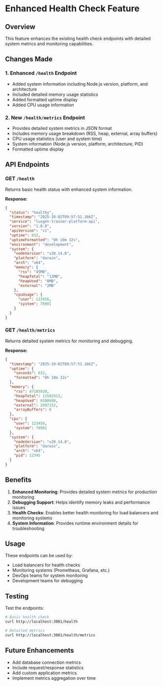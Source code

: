 # Enhanced Health Check Feature

## Overview
This feature enhances the existing health check endpoints with detailed system metrics and monitoring capabilities.

## Changes Made

### 1. Enhanced `/health` Endpoint
- Added system information including Node.js version, platform, and architecture
- Included detailed memory usage statistics
- Added formatted uptime display
- Added CPU usage information

### 2. New `/health/metrics` Endpoint
- Provides detailed system metrics in JSON format
- Includes memory usage breakdown (RSS, heap, external, array buffers)
- CPU usage statistics (user and system time)
- System information (Node.js version, platform, architecture, PID)
- Formatted uptime display

## API Endpoints

### GET `/health`
Returns basic health status with enhanced system information.

**Response:**
```json
{
  "status": "healthy",
  "timestamp": "2025-10-02T09:57:51.166Z",
  "service": "luxgen-trainer-platform-api",
  "version": "1.0.0",
  "apiVersion": "v1",
  "uptime": 632,
  "uptimeFormatted": "0h 10m 32s",
  "environment": "development",
  "system": {
    "nodeVersion": "v20.14.0",
    "platform": "darwin",
    "arch": "x64",
    "memory": {
      "rss": "45MB",
      "heapTotal": "12MB",
      "heapUsed": "8MB",
      "external": "2MB"
    },
    "cpuUsage": {
      "user": 123456,
      "system": 78901
    }
  }
}
```

### GET `/health/metrics`
Returns detailed system metrics for monitoring and debugging.

**Response:**
```json
{
  "timestamp": "2025-10-02T09:57:51.166Z",
  "uptime": {
    "seconds": 632,
    "formatted": "0h 10m 32s"
  },
  "memory": {
    "rss": 47185920,
    "heapTotal": 12582912,
    "heapUsed": 8388608,
    "external": 2097152,
    "arrayBuffers": 0
  },
  "cpu": {
    "user": 123456,
    "system": 78901
  },
  "system": {
    "nodeVersion": "v20.14.0",
    "platform": "darwin",
    "arch": "x64",
    "pid": 12345
  }
}
```

## Benefits

1. **Enhanced Monitoring**: Provides detailed system metrics for production monitoring
2. **Debugging Support**: Helps identify memory leaks and performance issues
3. **Health Checks**: Enables better health monitoring for load balancers and monitoring systems
4. **System Information**: Provides runtime environment details for troubleshooting

## Usage

These endpoints can be used by:
- Load balancers for health checks
- Monitoring systems (Prometheus, Grafana, etc.)
- DevOps teams for system monitoring
- Development teams for debugging

## Testing

Test the endpoints:
```bash
# Basic health check
curl http://localhost:3001/health

# Detailed metrics
curl http://localhost:3001/health/metrics
```

## Future Enhancements

- Add database connection metrics
- Include request/response statistics
- Add custom application metrics
- Implement metrics aggregation over time
